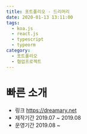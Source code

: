 ```yaml
---
title: 포트폴리오 - 드리머리
date: 2020-01-13 13:11:00
tags:
  - koa.js
  - react.js
  - typescript
  - typeorm
category:
  - 포트폴리오
  - 협업프로젝트
---
```


# 빠른 소개

- 링크
  https://dreamary.net
- 제작기간
  2019.07 ~ 2019.08
- 운영기간
  2019.08 ~
